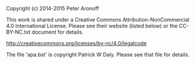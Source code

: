 Copyright (c) 2014-2015 Peter Aronoff

This work is shared under a Creative Commons Attribution-NonCommercial 4.0 International License. Please see their website (listed below) or the CC-BY-NC.txt document for details.

http://creativecommons.org/licenses/by-nc/4.0/legalcode

The file 'apa.bst' is copyright Patrick W Daly. Please see that file for details.
